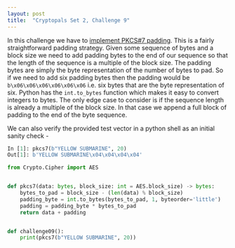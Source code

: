 ```yaml
---
layout: post
title:  "Cryptopals Set 2, Challenge 9"
---
```


In this challenge we have to [implement PKCS#7 padding](https://cryptopals.com/sets/2/challenges/9).
This is a fairly straightforward padding strategy. Given some sequence of bytes
and a block size we need to add padding bytes to the end of our sequence so that
the length of the sequence is a multiple of the block size. The padding bytes are
simply the byte representation of the number of bytes to pad. So if we need to add
six padding bytes then the padding would be `b\x06\x06\x06\x06\x06\x06` i.e. six bytes
that are the byte representation of six. Python has the `int.to_bytes` function which 
makes it easy to convert integers to bytes. The only edge case to consider is if the
sequence length is already a multiple of the block size. In that case we append
a full block of padding to the end of the byte sequence.

We can also verify the provided test vector in a python shell as an initial sanity check -

```python
In [1]: pkcs7(b"YELLOW SUBMARINE", 20)
Out[1]: b'YELLOW SUBMARINE\x04\x04\x04\x04'
```

```python
from Crypto.Cipher import AES


def pkcs7(data: bytes, block_size: int = AES.block_size) -> bytes:
    bytes_to_pad = block_size - (len(data) % block_size)
    padding_byte = int.to_bytes(bytes_to_pad, 1, byteorder='little')
    padding = padding_byte * bytes_to_pad
    return data + padding


def challenge09():
    print(pkcs7(b"YELLOW SUBMARINE", 20))
```